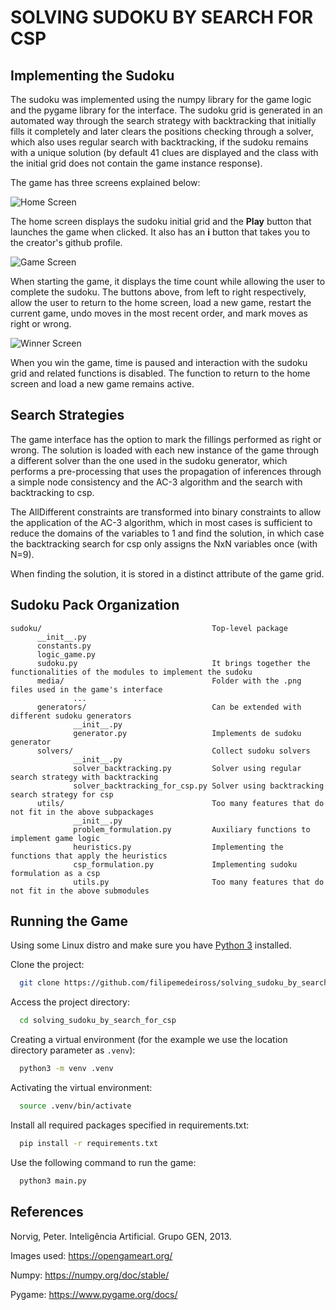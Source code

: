 <h1>SOLVING SUDOKU BY SEARCH FOR CSP</h1>

## Implementing the Sudoku

The sudoku was implemented using the numpy library for the game logic and the pygame library for the interface. The sudoku grid is generated in an automated way through the search strategy with backtracking that initially fills it completely and later clears the positions checking through a solver, which also uses regular search with backtracking, if the sudoku remains with a unique solution (by default 41 clues are displayed and the class with the initial grid does not contain the game instance response).

The game has three screens explained below:

![Home Screen](https://github.com/filipemedeiross/solving_sudoku_by_search_for_csp/blob/main/examples/home_screen.jpeg?raw=true)

The home screen displays the sudoku initial grid and the **Play** button that launches the game when clicked. It also has an **i** button that takes you to the creator's github profile.

![Game Screen](https://github.com/filipemedeiross/solving_sudoku_by_search_for_csp/blob/main/examples/game_screen.jpeg?raw=true)

When starting the game, it displays the time count while allowing the user to complete the sudoku. The buttons above, from left to right respectively, allow the user to return to the home screen, load a new game, restart the current game, undo moves in the most recent order, and mark moves as right or wrong.

![Winner Screen](https://github.com/filipemedeiross/solving_sudoku_by_search_for_csp/blob/main/examples/winner_screen.jpeg?raw=true)

When you win the game, time is paused and interaction with the sudoku grid and related functions is disabled. The function to return to the home screen and load a new game remains active.

## Search Strategies

The game interface has the option to mark the fillings performed as right or wrong. The solution is loaded with each new instance of the game through a different solver than the one used in the sudoku generator, which performs a pre-processing that uses the propagation of inferences through a simple node consistency and the AC-3 algorithm and the search with backtracking to csp.

The AllDifferent constraints are transformed into binary constraints to allow the application of the AC-3 algorithm, which in most cases is sufficient to reduce the domains of the variables to 1 and find the solution, in which case the backtracking search for csp only assigns the NxN variables once (with N=9).

When finding the solution, it is stored in a distinct attribute of the game grid.

## Sudoku Pack Organization
```
sudoku/                                      Top-level package
      __init__.py
      constants.py
      logic_game.py
      sudoku.py                              It brings together the functionalities of the modules to implement the sudoku
      media/                                 Folder with the .png files used in the game's interface
              ...
      generators/                            Can be extended with different sudoku generators
              __init__.py
              generator.py                   Implements de sudoku generator
      solvers/                               Collect sudoku solvers        
              __init__.py
              solver_backtracking.py         Solver using regular search strategy with backtracking
              solver_backtracking_for_csp.py Solver using backtracking search strategy for csp
      utils/                                 Too many features that do not fit in the above subpackages
              __init__.py
              problem_formulation.py         Auxiliary functions to implement game logic
              heuristics.py                  Implementing the functions that apply the heuristics
              csp_formulation.py             Implementing sudoku formulation as a csp
              utils.py                       Too many features that do not fit in the above submodules
```
## Running the Game

Using some Linux distro and make sure you have [Python 3](https://www.python.org/) installed.

Clone the project:

```bash
  git clone https://github.com/filipemedeiross/solving_sudoku_by_search_for_csp.git
```

Access the project directory:

```bash
  cd solving_sudoku_by_search_for_csp
```

Creating a virtual environment (for the example we use the location directory parameter as `.venv`):

```bash
  python3 -m venv .venv
```

Activating the virtual environment:

```bash
  source .venv/bin/activate
```

Install all required packages specified in requirements.txt:

```bash
  pip install -r requirements.txt
```

Use the following command to run the game:

```bash
  python3 main.py
```
## References

Norvig, Peter. Inteligência Artificial. Grupo GEN, 2013.

Images used: <https://opengameart.org/>

Numpy: <https://numpy.org/doc/stable/>

Pygame: <https://www.pygame.org/docs/>
